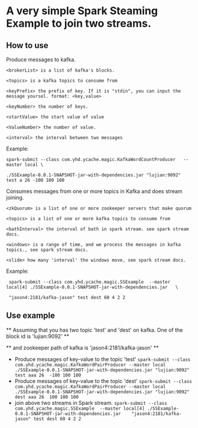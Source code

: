 # A very simple Spark Steaming Example to join two streams.

## How to use
  Produce messages to kafka.

    <brokerList> is a list of kafka's blocks.

    <topics> is a kafka topics to consume from

    <keyPrefix> the prefix of key. If it is "stdin", you can input the message yoursel. format: <key,value>

    <keyNumber> the number of keys.

    <startValue> the start value of value

    <ValueNumber> the number of value.

    <interval> the interval between two messages

  Example:

    spark-submit --class com.yhd.ycache.magic.KafkaWordCountProducer   --master local \

    ./SSExample-0.0.1-SNAPSHOT-jar-with-dependencies.jar "lujian:9092" test a 26 -100 100 100

  Consumes messages from one or more topics in Kafka and does stream joining.

    <zkQuorum> is a list of one or more zookeeper servers that make quorum

    <topics> is a list of one or more kafka topics to consume from

    <bathInterval> the interval of bath in spark stream. see spark stream docs.

    <windows> is a range of time, and we process the messages in kafka topics., see spark stream docs.

    <slide> how many 'interval' the windows move, see spark stream docs.

  Example:

     spark-submit --class com.yhd.ycache.magic.SSExample  --master local[4] ./SSExample-0.0.1-SNAPSHOT-jar-with-dependencies.jar   \

     "jason4:2181/kafka-jason" test dest 60 4 2 2

## Use example
  ** Assuming that you has two topic 'test' and 'dest' on kafka. One of the block id is 'lujian:9092' **

  ** and zookeeper path of kafka is 'jason4:2181/kafka-jason' **

 - Produce messages of key-value to the topic 'test'
``
spark-submit --class com.yhd.ycache.magic.KafkaWordPairProducer --master local ./SSExample-0.0.1-SNAPSHOT-jar-with-dependencies.jar "lujian:9092" test aaa 26  -100 100 100
``
 - Produce messages of key-value to the topic 'dest'
``
spark-submit --class com.yhd.ycache.magic.KafkaWordPairProducer --master local ./SSExample-0.0.1-SNAPSHOT-jar-with-dependencies.jar "lujian:9092" dest aaa 26  100 100 100
``
 - join above two streams in Spark stream.
``
spark-submit --class com.yhd.ycache.magic.SSExample  --master local[4] ./SSExample-0.0.1-SNAPSHOT-jar-with-dependencies.jar    "jason4:2181/kafka-jason" test dest 60 4 2 2
``
